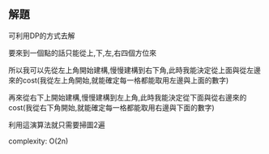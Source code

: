 ## 解題
可利用DP的方式去解

要來到一個點的話只能從上,下,左,右四個方位來

所以我可以先從左上角開始建構,慢慢建構到右下角,此時我能決定從上面與從左邊來的cost(我從左上角開始,就能確定每一格都能取用左邊與上面的數字)

再來從右下上開始建構,慢慢建構到左上角,此時我能決定從下面與從右邊來的cost(我從右下角開始,就能確定每一格都能取用右邊與下面的數字)

利用這演算法就只需要掃圖2遍

complexity: O(2n)